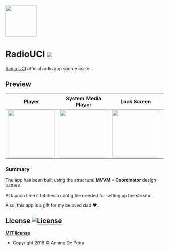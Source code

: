 <img src="https://user-images.githubusercontent.com/6486741/114321799-96684880-9b14-11eb-9014-64ae153b7d38.png" width=100>

# RadioUCI ![](https://img.shields.io/badge/iOS-Swift-green)

<a href="https://www.uci.it/">Radio UCI</a> official radio app source code. .

## Preview

| Player  | System Media Player | Lock Screen | Contacts |
| ------------- | ------------- | ------------- | ------------- |
| <img width=150 src="https://user-images.githubusercontent.com/6486741/114321888-358d4000-9b15-11eb-8f33-4d75298c6960.PNG">  | <img width=150 src="https://user-images.githubusercontent.com/6486741/114321889-36be6d00-9b15-11eb-9a12-36fcccf33d39.PNG">  | <img width=150 src="https://user-images.githubusercontent.com/6486741/114321893-3920c700-9b15-11eb-9f80-e48abd50ee6e.PNG"> | <img width=150 src="https://user-images.githubusercontent.com/6486741/114321897-3de57b00-9b15-11eb-8135-b1b96f615a5f.PNG"> |


### Summary
The app has been built using the structural **MVVM + Coordinator** design pattern.

At launch time it fetches a config file needed for setting up the stream.

Also, this app is a gift for my beloved dad ♥️.

## License [![License](http://img.shields.io/:license-mit-blue.svg?style=flat-square)](http://badges.mit-license.org)

**[MIT license](http://opensource.org/licenses/mit-license.php)**
- Copyright 2018 © Annino De Petra
